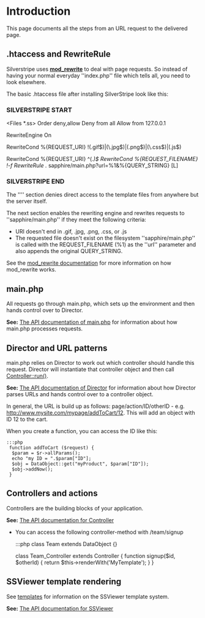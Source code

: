 # Introduction

This page documents all the steps from an URL request to the delivered page. 





## .htaccess and RewriteRule

Silverstripe uses **[mod_rewrite](http://httpd.apache.org/docs/2.0/mod/mod_rewrite.html)** to deal with page requests. So instead of having your normal everyday ''index.php'' file which tells all, you need to look elsewhere. 

The basic .htaccess file after installing SilverStripe look like this:
<file>
### SILVERSTRIPE START ###

<Files *.ss>
Order deny,allow
Deny from all
Allow from 127.0.0.1
</Files>

<IfModule mod_rewrite.c>
RewriteEngine On

RewriteCond %{REQUEST_URI} !(\.gif$)|(\.jpg$)|(\.png$)|(\.css$)|(\.js$)

RewriteCond %{REQUEST_URI} ^(.*)$
RewriteCond %{REQUEST_FILENAME} !-f
RewriteRule .* sapphire/main.php?url=%1&%{QUERY_STRING} [L]
</IfModule>
### SILVERSTRIPE END ###

</file>
The ''<Files>'' section denies direct access to the template files from anywhere but the server itself.

The next section enables the rewriting engine and rewrites requests to ''sapphire/main.php'' if they meet the following criteria:

*  URI doesn't end in .gif, .jpg, .png, .css, or .js
*  The requested file doesn't exist on the filesystem
''sapphire/main.php'' is called with the REQUEST_FILENAME (%1) as the ''url'' parameter and also appends the original QUERY_STRING.

See the [mod_rewrite documentation](http://httpd.apache.org/docs/2.0/mod/mod_rewrite.html) for more information on how mod_rewrite works.


## main.php

All requests go through main.php, which sets up the environment and then hands control over to Director. 

**See:** [The API documentation of main.php](http://api.silverstripe.org/trunk/sapphire/core/_sapphire---main.php.html) for information about how main.php processes requests.
## Director and URL patterns

main.php relies on Director to work out which controller should handle this request.  Director will instantiate that controller object and then call [Controller::run()](http://api.silverstripe.org/trunk/sapphire/control/Controller.html#run).

**See:** [The API documentation of Director](http://api.silverstripe.org/trunk/sapphire/control/Director.html) for information about how Director parses URLs and hands control over to a controller object.

In general, the URL is build up as follows: page/action/ID/otherID - e.g. http://www.mysite.com/mypage/addToCart/12.  This will add an object with ID 12 to the cart.

When you create a function, you can access the ID like this:

	:::php
	 function addToCart ($request) {
	  $param = $r->allParams();
	  echo "my ID = ".$param["ID"];
	  $obj = DataObject::get("myProduct", $param["ID"]);
	  $obj->addNow();
	 }




## Controllers and actions

Controllers are the building blocks of your application.

**See:** [The API documentation for Controller](http://api.silverstripe.org/trunk/sapphire/control/Controller.html)

*  You can access the following controller-method with /team/signup

	:::php
	class Team extends DataObject {}
	
	class Team_Controller extends Controller {
	  function signup($id, $otherId) {
	    return $this->renderWith('MyTemplate');
	  }
	}


## SSViewer template rendering

See [templates](templates) for information on the SSViewer template system.

**See:** [The API documentation for SSViewer](http://api.silverstripe.org/trunk/sapphire/view/SSViewer.html)
